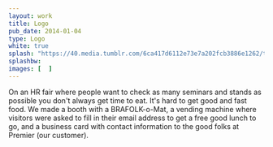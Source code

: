 ```yaml
---
layout: work
title: Logo
pub_date: 2014-01-04
type: Logo
white: true
splash: "https://40.media.tumblr.com/6ca417d6112e73e7a202fcb3886e1262/tumblr_nuesk81Vkn1s771xno1_1280.jpg"
splashbw: 
images: [  ]
---
```

On an HR fair where people want to check as many seminars and stands as possible you don't always get time to eat. It's hard to get good and fast food. We made a booth with a BRAFOLK-o-Mat, a vending machine where visitors were asked to fill in their email address to get a free good lunch to go, and a business card with contact information to the good folks at Premier (our customer).
